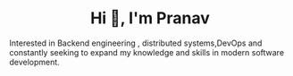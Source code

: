 <h1 align="center">Hi 👋, I'm Pranav</h1>
<p align="left">
 Interested in Backend engineering ,  distributed systems,DevOps and constantly seeking to expand my knowledge and skills in modern software development.
</p>
